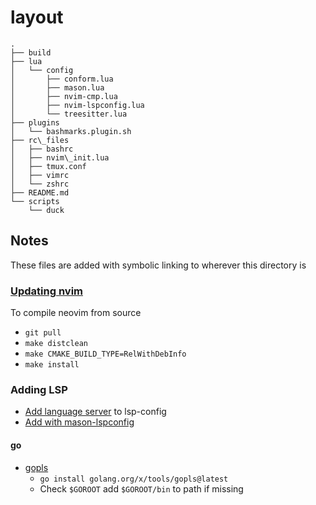 # layout

```
.
├── build
├── lua
│   └── config
│       ├── conform.lua
│       ├── mason.lua
│       ├── nvim-cmp.lua
│       ├── nvim-lspconfig.lua
│       └── treesitter.lua
├── plugins
│   └── bashmarks.plugin.sh
├── rc\_files
│   ├── bashrc
│   ├── nvim\_init.lua
│   ├── tmux.conf
│   ├── vimrc
│   └── zshrc
├── README.md
└── scripts
    └── duck
```

## Notes

These files are added with symbolic linking to wherever this directory is

### [Updating nvim](https://github.com/neovim/neovim/wiki/Building-Neovim)

To compile neovim from source
* `git pull`
* `make distclean`
* `make CMAKE_BUILD_TYPE=RelWithDebInfo`
* `make install`

### Adding LSP
* [Add language server](https://github.com/neovim/nvim-lspconfig/blob/master/doc/server_configurations.md) to lsp-config
* [Add with mason-lspconfig](https://github.com/williamboman/mason-lspconfig)

#### go

* [gopls](https://pkg.go.dev/golang.org/x/tools/gopls#section-readme)
  * `go install golang.org/x/tools/gopls@latest`
  * Check `$GOROOT` add `$GOROOT/bin` to path if missing
